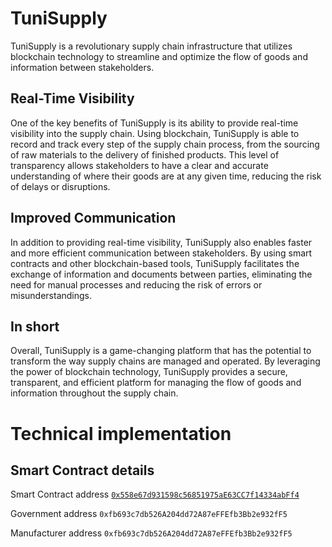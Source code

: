 # TuniSupply

TuniSupply is a revolutionary supply chain infrastructure that utilizes blockchain technology to streamline and optimize the flow of goods and information between stakeholders.

## Real-Time Visibility

One of the key benefits of TuniSupply is its ability to provide real-time visibility into the supply chain. Using blockchain, TuniSupply is able to record and track every step of the supply chain process, from the sourcing of raw materials to the delivery of finished products. This level of transparency allows stakeholders to have a clear and accurate understanding of where their goods are at any given time, reducing the risk of delays or disruptions.

## Improved Communication

In addition to providing real-time visibility, TuniSupply also enables faster and more efficient communication between stakeholders. By using smart contracts and other blockchain-based tools, TuniSupply facilitates the exchange of information and documents between parties, eliminating the need for manual processes and reducing the risk of errors or misunderstandings.

## In short

Overall, TuniSupply is a game-changing platform that has the potential to transform the way supply chains are managed and operated. By leveraging the power of blockchain technology, TuniSupply provides a secure, transparent, and efficient platform for managing the flow of goods and information throughout the supply chain.

# Technical implementation

## Smart Contract details

Smart Contract address [`0x558e67d931598c56851975aE63CC7f14334abFf4`](https://mumbai.polygonscan.com/address/0x558e67d931598c56851975aE63CC7f14334abFf4#code)

Government address `0xfb693c7db526A204dd72A87eFFEfb3Bb2e932fF5`

Manufacturer address `0xfb693c7db526A204dd72A87eFFEfb3Bb2e932fF5`
